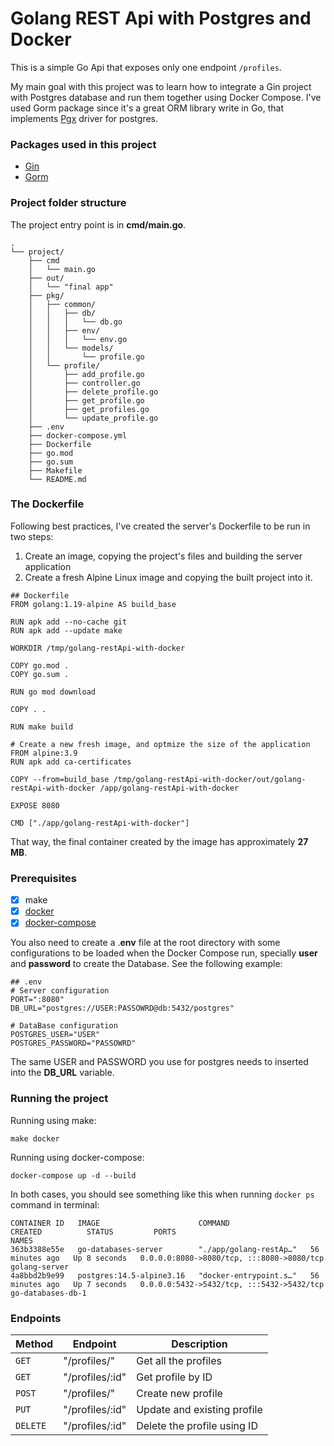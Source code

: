 # Golang REST Api with Postgres and Docker
This is a simple Go Api that exposes only one endpoint `/profiles`. 

My main goal with this project was to learn how to integrate a Gin project with Postgres database and run them together using Docker Compose. I've used Gorm package since it's a great ORM library write in Go, that implements [Pgx](https://github.com/jackc/pgx) driver for postgres.

### Packages used in this project
* [Gin](https://github.com/gin-gonic/gin)
* [Gorm](https://gorm.io/)

### Project folder structure
The project entry point is in **cmd/main.go**.

```
.
└── project/
    ├── cmd
    │   └── main.go
    ├── out/
    │   └── "final app"
    ├── pkg/
    │   ├── common/
    │   │   ├── db/
    │   │   │   └── db.go
    │   │   ├── env/
    │   │   │   └── env.go
    │   │   └── models/
    │   │       └── profile.go
    │   └── profile/
    │       ├── add_profile.go
    │       ├── controller.go
    │       ├── delete_profile.go
    │       ├── get_profile.go
    │       ├── get_profiles.go
    │       └── update_profile.go
    ├── .env
    ├── docker-compose.yml
    ├── Dockerfile
    ├── go.mod
    ├── go.sum
    ├── Makefile
    └── README.md
```

### The Dockerfile

Following best practices, I've created the server's Dockerfile to be run in two steps:

1. Create an image, copying the project's files and building the server application
2. Create a fresh Alpine Linux image and copying the built project into it.

```
## Dockerfile
FROM golang:1.19-alpine AS build_base

RUN apk add --no-cache git
RUN apk add --update make

WORKDIR /tmp/golang-restApi-with-docker

COPY go.mod .
COPY go.sum .

RUN go mod download

COPY . .

RUN make build

# Create a new fresh image, and optmize the size of the application
FROM alpine:3.9
RUN apk add ca-certificates

COPY --from=build_base /tmp/golang-restApi-with-docker/out/golang-restApi-with-docker /app/golang-restApi-with-docker

EXPOSE 8080

CMD ["./app/golang-restApi-with-docker"]
```

That way, the final container created by the image has approximately **27 MB**.

### Prerequisites

- [X] make
- [x] [docker](https://docs.docker.com/engine/install/)
- [x] [docker-compose](https://docs.docker.com/compose/install/)

You also need to create a .**env** file at the root directory with some configurations to be loaded when the Docker Compose run, specially **user** and **password** to create the Database. See the following example:
```
## .env
# Server configuration
PORT=":8080"
DB_URL="postgres://USER:PASSOWRD@db:5432/postgres"

# DataBase configuration
POSTGRES_USER="USER"
POSTGRES_PASSWORD="PASSOWRD"
```
The same USER and PASSWORD you use for postgres needs to inserted into the **DB_URL** variable.


### Running the project

Running using make:
```
make docker
```

Running using docker-compose:
```
docker-compose up -d --build
```

In both cases, you should see something like this when running `docker ps` command in terminal:
```
CONTAINER ID   IMAGE                      COMMAND                  CREATED          STATUS         PORTS                                       NAMES
363b3388e55e   go-databases-server        "./app/golang-restAp…"   56 minutes ago   Up 8 seconds   0.0.0.0:8080->8080/tcp, :::8080->8080/tcp   golang-server
4a8bbd2b9e99   postgres:14.5-alpine3.16   "docker-entrypoint.s…"   56 minutes ago   Up 7 seconds   0.0.0.0:5432->5432/tcp, :::5432->5432/tcp   go-databases-db-1
```

### Endpoints

| Method | Endpoint | Description |
| ----------- | ----------- | ----------- |
| `GET` | "/profiles/" | Get all the profiles |
| `GET` | "/profiles/:id" | Get profile by ID |
| `POST` | "/profiles/" | Create new profile |
| `PUT` | "/profiles/:id" | Update and existing profile |
| `DELETE` | "/profiles/:id" | Delete the profile using ID |
